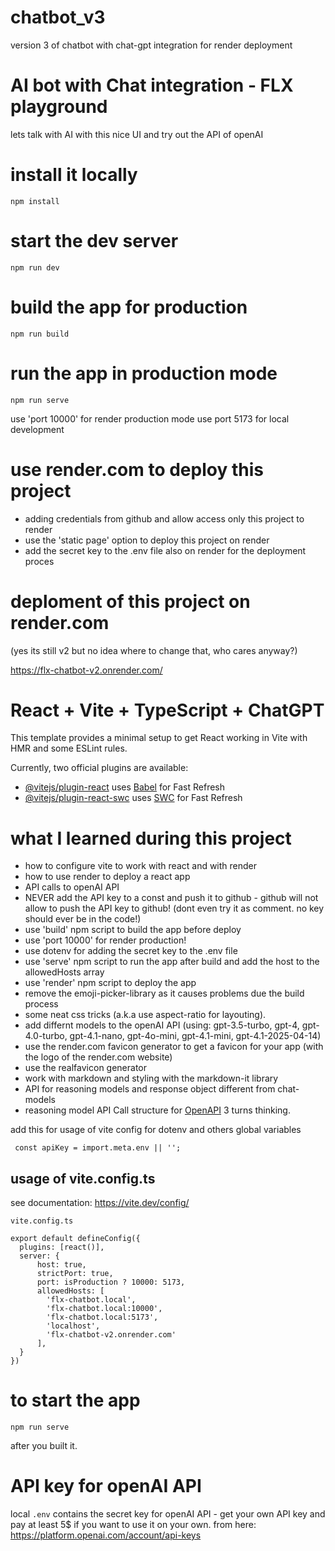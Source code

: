 # chatbot_v3
version 3 of chatbot with chat-gpt integration for render deployment

# AI bot with Chat integration - FLX playground 

lets talk with AI with this nice UI and try out the API of openAI

# install it locally
`npm install`

# start the dev server

`npm run dev`
# build the app for production

`npm run build`

# run the app in production mode
`npm run serve`

use 'port 10000' for render production mode
use port 5173 for local development


# use render.com to deploy this project

- adding credentials from github and allow access only this project to render
- use the 'static page' option to deploy this project on render
- add the secret key to the .env file also on render for the deployment proces

# deploment of this project on render.com
(yes its still v2 but no idea where to change that, who cares anyway?)

https://flx-chatbot-v2.onrender.com/

# React + Vite + TypeScript + ChatGPT

This template provides a minimal setup to get React working in Vite with HMR and some ESLint rules.

Currently, two official plugins are available:

- [@vitejs/plugin-react](https://github.com/vitejs/vite-plugin-react/blob/main/packages/plugin-react/README.md) uses [Babel](https://babeljs.io/) for Fast Refresh
- [@vitejs/plugin-react-swc](https://github.com/vitejs/vite-plugin-react-swc) uses [SWC](https://swc.rs/) for Fast Refresh


# what I learned during this project
- how to configure vite to work with react and with render
- how to use render to deploy a react app
- API calls to openAI API
- NEVER add the API key to a const and push it to github - github will not allow to push the API key to github!
(dont even try it as comment. no key should ever be in the code!)
- use 'build' npm script to build the app before deploy
- use 'port 10000' for render production!
- use dotenv for adding the secret key to the .env file
- use 'serve' npm script to run the app after build and add the host to the allowedHosts array
- use 'render' npm script to deploy the app
- remove the emoji-picker-library as it causes problems due the build process 
- some neat css tricks (a.k.a use aspect-ratio for layouting).
- add differnt models to the openAI API (using: gpt-3.5-turbo,  gpt-4, gpt-4.0-turbo, gpt-4.1-nano, gpt-4o-mini, gpt-4.1-mini, gpt-4.1-2025-04-14)
- use the render.com favicon generator to get a favicon for your app (with the logo of the render.com website)
- use the realfavicon generator
- work with markdown and styling with the markdown-it library
- API for reasoning models and response object different from chat- models
- reasoning model API Call structure for [OpenAPI](https://platform.openai.com/docs/guides/reasoning?api-mode=responses) 3 turns thinking. 




add this for usage of vite config for dotenv and others global variables

` const apiKey = import.meta.env || '';`

## usage of vite.config.ts

see documentation: https://vite.dev/config/

`vite.config.ts`

```
export default defineConfig({
  plugins: [react()],
  server: {
      host: true,
      strictPort: true,
      port: isProduction ? 10000: 5173,
      allowedHosts: [
        'flx-chatbot.local',
        'flx-chatbot.local:10000',
        'flx-chatbot.local:5173',
        'localhost',
        'flx-chatbot-v2.onrender.com'
      ],
  }
})
```




# to start the app
`npm run serve`

after you built it. 

# API key for openAI API

local `.env` contains the secret key for openAI API - get your own API key and pay at least 5$ if you want to use it on your own. from here: https://platform.openai.com/account/api-keys


